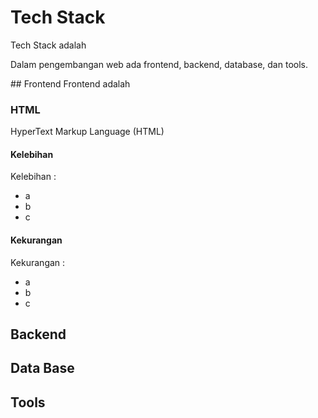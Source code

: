 # Tech Stack
<p>Tech Stack adalah</p>
<p>Dalam pengembangan web ada frontend, backend, database, dan tools.</p>
## Frontend
Frontend adalah 

### HTML
<p>HyperText Markup Language (HTML)</p>

#### Kelebihan
Kelebihan :
- a
- b
- c

#### Kekurangan
Kekurangan : 
- a
- b
- c

## Backend

## Data Base
## Tools
